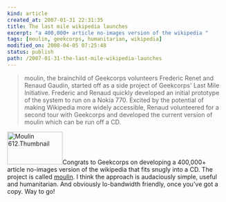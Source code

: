 ```yaml
---
kind: article
created_at: 2007-01-31 22:31:35
title: The last mile wikipedia launches
excerpt: "a 400,000+ article no-images version of the wikipedia "
tags: [moulin, geekcorps, humanitarian, wikipedia]
modified_on: 2008-04-05 07:25:48
status: publish 
path: /2007-01-31-the-last-mile-wikipedia-launches
---
```


<blockquote class="large"> moulin, the brainchild of Geekcorps volunteers Frederic Renet and Renaud Gaudin, started off as a side project of Geekcorps' Last Mile Initiative. Frederic and Renaud quickly developed an initial prototype of the system to run on a Nokia 770. Excited by the potential of making Wikipedia more widely accessible, Renaud volunteered for a second tour with Geekcorps and developed the current version of moulin which can be run off a CD.</blockquote>
<img src="/static/images/moulin_612thumbnail.jpg" alt="Moulin 612.Thumbnail" height="76" width="128">Congrats to Geekcorps on developing a 400,000+ article no-images version of the wikipedia that fits snugly into a CD. The project is called <a href="http://www.moulinwiki.org/">moulin</a>. I think the approach is audaciously simple, useful and humanitarian. And obviously lo-bandwidth friendly, once you've got a copy. Way to go!